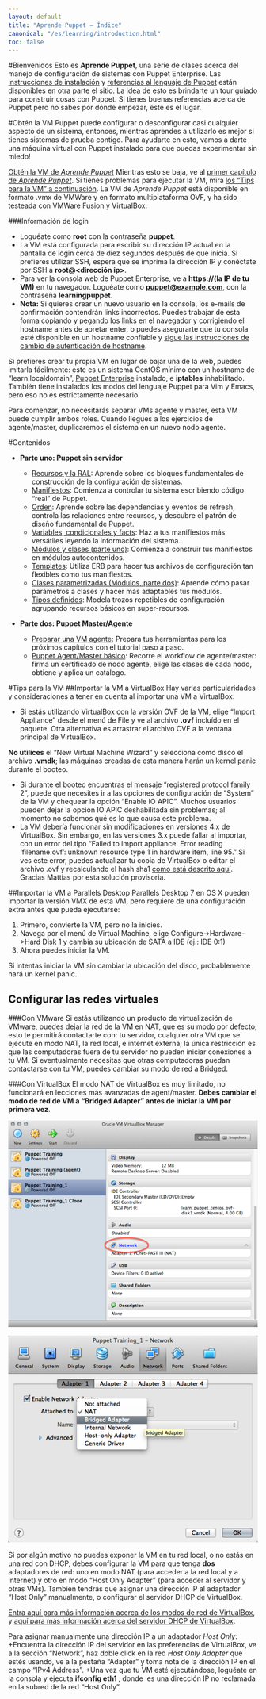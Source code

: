 ```yaml
---
layout: default
title: "Aprende Puppet – Índice"
canonical: "/es/learning/introduction.html"
toc: false
---
```


#Bienvenidos
 Esto es **Aprende Puppet**, una serie de clases acerca del manejo de configuración de sistemas con Puppet Enterprise. Las [instrucciones de instalación](http://docs.puppetlabs.com/pe/latest/install_basic.html) y [referencias al lenguaje de Puppet](http://docs.puppetlabs.com/puppet/latest/reference/lang_summary.html) están disponibles en otra parte el sitio. La idea de esto es brindarte un tour guiado para construir cosas con Puppet. Si tienes buenas referencias acerca de Puppet pero no sabes por dónde empezar, éste es el lugar.

#Obtén la VM
Puppet puede configurar o desconfigurar casi cualquier aspecto de un sistema, entonces, mientras aprendes a utilizarlo es mejor si tienes sistemas de prueba contigo. Para ayudarte en esto, vamos a darte una máquina virtual con Puppet instalado para que puedas experimentar sin miedo!

[Obtén la VM de *Aprende Puppet*](http://info.puppetlabs.com/download-learning-puppet-VM.html)
Mientras esto se baja, ve al [primer capítulo de *Aprende Puppet*](http://docs.puppetlabs.com/es/learning/ral.html). Si tienes problemas para ejecutar la VM, mira [los “Tips para la VM” a continuación]().
La VM de *Aprende Puppet* está disponible en formato .vmx de VMWare y en formato multiplataforma OVF, y ha sido testeada con VMWare Fusion y VirtualBox.

###Información de login
+ Loguéate como **root** con la contraseña **puppet**.
+ La VM está configurada para escribir su dirección IP actual en la pantalla de login cerca de diez segundos después de que inicia. Si prefieres utilizar SSH, espera que se imprima la dirección IP y conéctate por SSH a **root@\<dirección ip\>**.
+ Para ver la consola web de Puppet Enterprise, ve a **https://(la IP de tu VM)** en tu navegador. Loguéate como **puppet@example.com**, con la contraseña **learningpuppet**.
+ **Nota:** Si quieres crear un nuevo usuario en la consola, los e-mails de confirmación contendrán links incorrectos. Puedes trabajar de esta forma copiando y pegando los links en el navegador y corrigiendo el hostname antes de apretar enter, o puedes asegurarte que tu consola esté disponible en un hostname confiable y [sigue las instrucciones de cambio de autenticación de hostname](http://docs.puppetlabs.com/pe/latest/trouble_console-db.html#console-account-confirmation-emails-have-incorrect-links).

Si prefieres crear tu propia VM en lugar de bajar una de la web, puedes imitarla fácilmente: este es un sistema CentOS mínimo con un hostname de “learn.localdomain”, [Puppet Enterprise](http://puppetlabs.com/puppet/puppet-enterprise/) instalado, e **iptables** inhabilitado. También tiene instalados los modos del lenguaje Puppet para Vim y Emacs, pero eso no es estrictamente necesario.

Para comenzar, no necesitarás separar VMs agente y master, esta VM puede cumplir ambos roles. Cuando llegues a los ejercicios de agente/master, duplicaremos el sistema en un nuevo nodo agente.

#Contenidos
+ **Parte uno: Puppet sin servidor**
	+ [Recursos y la RAL](http://docs.puppetlabs.com/es/learning/ral.html): Aprende sobre los bloques fundamentales de construcción de la configuración de sistemas.
	+ [Manifiestos](http://docs.puppetlabs.com/es/learning/manifests.html): Comienza a controlar tu sistema escribiendo código “real” de Puppet.
	+ [Orden](http://docs.puppetlabs.com/es/learning/ordering.html): Aprende sobre las dependencias y eventos de refresh, controla las relaciones entre recursos, y descubre el patrón de diseño fundamental de Puppet.
	+ [Variables, condicionales y facts](http://docs.puppetlabs.com/es/learning/variables.html): Haz a tus manifiestos más versátiles leyendo la información del sistema. 
	+ [Módulos y clases (parte uno)](http://docs.puppetlabs.com/es/learning/modules1.html): Comienza a construir tus manifiestos en módulos autocontenidos.
	+ [Templates](http://docs.puppetlabs.com/es/learning/templates.html): Utiliza ERB para hacer tus archivos de configuración tan flexibles como tus manifiestos.
	+ [Clases parametrizadas (Módulos, parte dos)](http://docs.puppetlabs.com/es/learning/modules2.html): Aprende cómo pasar parámetros a clases y hacer más adaptables tus módulos.
	+ [Tipos definidos](http://docs.puppetlabs.com/es/learning/definedtypes.html): Modela trozos repetibles de configuración agrupando recursos básicos en super-recursos.

+ **Parte dos: Puppet Master/Agente**
	+ [Preparar una VM agente](http://docs.puppetlabs.com/es/learning/agentprep.html): Prepara tus herramientas para los próximos capítulos con el tutorial paso a paso.
	+ [Puppet Agent/Master básico](http://docs.puppetlabs.com/es/learning/agent_master_basic.html): Recorre el workflow de agente/master: firma un certificado de nodo agente, elige las clases de cada nodo, obtiene y aplica un catálogo.

#Tips para la VM
##Importar la VM a VirtualBox
Hay varias particularidades y consideraciones a tener en cuenta al importar una VM a VirtualBox:

+ Si estás utilizando VirtualBox con la versión OVF de la VM, elige “Import Appliance” desde el menú de File y ve al archivo **.ovf** incluído en el paquete. Otra alternativa es arrastrar el archivo OVF a la ventana principal de VirtualBox.

**No utilices** el “New Virtual Machine Wizard” y selecciona como disco el archivo **.vmdk**; las máquinas creadas de esta manera harán un kernel panic durante el booteo.

+ Si durante el booteo encuentras el mensaje “registered protocol family 2”, puede que necesites ir a las opciones de configuración de “System” de la VM y chequear la opción “Enable IO APIC”. Muchos usuarios pueden dejar la opción IO APIC deshabilitada sin problemas; al momento no sabemos qué es lo que causa este problema.
+ La VM debería funcionar sin modificaciones en versiones 4.x de VirtualBox. Sin embargo, en las versiones 3.x puede fallar al importar, con un error del tipo “Failed to import appliance. Error reading ‘filename.ovf’: unknown resource type 1 in hardware item, line 95.” Si ves este error, puedes actualizar tu copia de VirtualBox o editar el archivo .ovf y recalculando el hash sha1 [como está descrito aquí](http://mattiasgeniar.be/2012/03/31/importing-the-puppet-learning-vm-into-virtualbox-unknown-resource-type-in-hardware-item/). Gracias Mattias por esta solución provisoria.

##Importar la VM a Parallels Desktop
Parallels Desktop 7 en OS X pueden importar la versión VMX de esta VM, pero requiere de una configuración extra antes que pueda ejecutarse:

1. Primero, convierte la VM, pero no la inicies.
2. Navega por el menú de Virtual Machine, elige Configure->Hardware->Hard Disk 1 y cambia su ubicación de SATA a IDE (ej.: IDE 0:1)
3. Ahora puedes iniciar la VM.

Si intentas iniciar la VM sin cambiar la ubicación del disco, probablemente hará un kernel panic.

## Configurar las redes virtuales
###Con VMware
Si estás utilizando un producto de virtualización de VMware, puedes dejar la red de la VM en NAT, que es su modo por defecto; esto te permitirá contactarte con: tu servidor, cualquier otra VM que se ejecute en modo NAT, la red local, e internet externa; la única restricción es que las computadoras fuera de tu servidor no pueden iniciar conexiones a tu VM. Si eventualmente necesitas que otras computadoras puedan contactarse con tu VM, puedes cambiar su modo de red a Bridged.

###Con VirtualBox
El modo NAT de VirtualBox es muy limitado, no funcionará en lecciones más avanzadas de agent/master. **Debes cambiar el modo de red de VM a “Bridged Adapter” antes de iniciar la VM por primera vez**.

![](img/vbox_network.png)

![](img/vbox_network_bridged.png)

Si por algún motivo no puedes exponer la VM en tu red local, o no estás en una red con DHCP, debes configurar la VM para que tenga **dos** adaptadores de red: uno en modo NAT (para acceder a la red local y a internet) y otro en modo “Host Only Adapter” (para acceder al servidor y otras VMs). También tendrás que asignar una dirección IP al adaptador “Host Only” manualmente, o configurar el servidor DHCP de VirtualBox.

[Entra aquí para más información acerca de los modos de red de VirtualBox](http://www.virtualbox.org/manual/ch06.html), y [aquí para más información acerca del servidor DHCP de VirtualBox](http://www.virtualbox.org/manual/ch08.html#vboxmanage-dhcpserver).


Para asignar manualmente una dirección IP a un adaptador *Host Only*:
+Encuentra la dirección IP del servidor en las preferencias de VirtualBox, ve a la sección “Network”, haz doble click en la red *Host Only Adapter* que estés usando, ve a la pestaña “Adapter” y toma nota de la dirección IP en el campo “IPv4 Address”.
+Una vez que tu VM esté ejecutándose, loguéate en la consola y ejecuta **ifconfig eth1 <NEW IP ADDRESS>**, donde **<NEW IP ADDRESS>** es una dirección IP no reclamada en la subred de la red “Host Only”.
